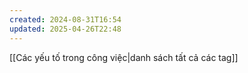 ```yaml
---
created: 2024-08-31T16:54
updated: 2025-04-26T22:48
---
```

[[Các yếu tố trong công việc|danh sách tất cả các tag]]
